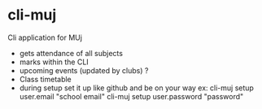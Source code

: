 # cli-muj

Cli application for MUj

- gets attendance of all subjects
- marks within the CLI
- upcoming events (updated by clubs) ?
- Class timetable
- during setup set it up like github and be on your way
	ex: cli-muj setup user.email "school email"
	    cli-muj setup user.password "password"